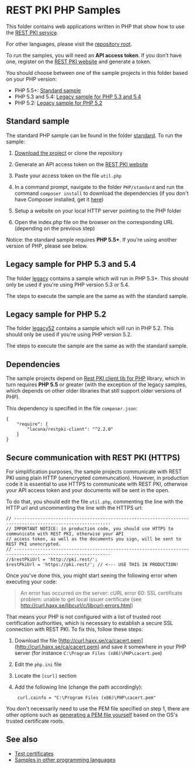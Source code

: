 REST PKI PHP Samples
====================

This folder contains web applications written in PHP that show how to use the
[REST PKI service](https://pki.rest/).

For other languages, please visit the [repository root](https://github.com/LacunaSoftware/RestPkiSamples).

To run the samples, you will need an **API access token**. If you don't have one, register on the
[REST PKI website](https://pki.rest/) and generate a token.

You should choose between one of the sample projects in this folder based on your PHP version:

* PHP 5.5+: [Standard sample](#standard-sample)
* PHP 5.3 and 5.4: [Legacy sample for PHP 5.3 and 5.4](#legacy-sample-for-php-53-and-54)
* PHP 5.2: [Legacy sample for PHP 5.2](#legacy-sample-for-php-52)

Standard sample
---------------

The standard PHP sample can be found in the folder [standard](standard/). To run the sample:

1. [Download the project](https://github.com/LacunaSoftware/RestPkiSamples/archive/master.zip)
   or clone the repository

2. Generate an API access token on the [REST PKI website](https://pki.rest/)

3. Paste your access token on the file `util.php`

4. In a command prompt, navigate to the folder `PHP/standard` and run the command
   `composer install` to download the dependencies (if you don't have Composer installed, get it [here](https://getcomposer.org/))
   
5. Setup a website on your local HTTP server pointing to the PHP folder
  
6. Open the index.php file on the browser on the corresponding URL (depending on the previous step)

Notice: the standard sample requires **PHP 5.5+**. If you're using another version of PHP, please see
below.

Legacy sample for PHP 5.3 and 5.4
---------------------------------

The folder [legacy](legacy/) contains a sample which will run in PHP 5.3+. This should only be used
if you're using PHP version 5.3 or 5.4.

The steps to execute the sample are the same as with the standard sample.

Legacy sample for PHP 5.2
---------------------------------

The folder [legacy52](legacy52/) contains a sample which will run in PHP 5.2. This should only be used
if you're using PHP version 5.2.

The steps to execute the sample are the same as with the standard sample.

Dependencies
------------

The sample projects depend on [Rest PKI client lib for PHP](https://github.com/LacunaSoftware/RestPkiPhpClient) library, which in turn requires **PHP 5.5** or
greater (with the exception of the legacy samples, which depends on other older libraries that still support
older versions of PHP).

This dependency is specified in the file `composer.json`:

	{
		"require": {
			"lacuna/restpki-client": "^2.2.0"
		}
	}


Secure communication with REST PKI (HTTPS)
------------------------------------------

For simplification purposes, the sample projects communicate with REST PKI using plain HTTP (unencrypted communcation).
However, in production code it is essential to use HTTPS to communicate with REST PKI, otherwise your API access token
and your documents will be sent in the open.

To do that, you should edit the file `util.php`, commenting the line with the HTTP url and uncommenting the line with the HTTPS url:

	// -----------------------------------------------------------------------------------------------------------
	// IMPORTANT NOTICE: in production code, you should use HTTPS to communicate with REST PKI, otherwise your API
	// access token, as well as the documents you sign, will be sent to REST PKI unencrypted.
	// -----------------------------------------------------------------------------------------------------------
	//$restPkiUrl = 'http://pki.rest/';
	$restPkiUrl = 'https://pki.rest/'; // <--- USE THIS IN PRODUCTION!

Once you've done this, you might start seeing the following error when executing your code:

> An error has occurred on the server: cURL error 60: SSL certificate problem: unable to get local issuer certificate (see http://curl.haxx.se/libcurl/c/libcurl-errors.html)

That means your PHP is not configured with a list of trusted root certification authorities, which is necessary to
establish a secure SSL connection with REST PKI. To fix this, follow these steps:

1. Download the file [http://curl.haxx.se/ca/cacert.pem](http://curl.haxx.se/ca/cacert.pem) and save it somewhere in your PHP server (for instance `C:\Program Files (x86)\PHP\cacert.pem`)

2. Edit the `php.ini` file

3. Locate the `[curl]` section

4. Add the following line (change the path accordingly):

		curl.cainfo = "C:\Program Files (x86)\PHP\cacert.pem"
	
You don't necessarily need to use the PEM file specified on step 1, there are other options such as
[generating a PEM file yourself](http://www.swiftsoftwaregroup.com/configuring-phpcurl-root-certificates-windows-server/)
based on the OS's trusted certificate roots.

See also
--------

* [Test certificates](../TestCertificates.md)
* [Samples in other programming languages](https://github.com/LacunaSoftware/RestPkiSamples)
